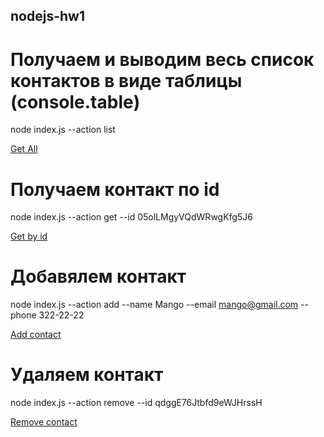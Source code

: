 ## nodejs-hw1

# Получаем и выводим весь список контактов в виде таблицы (console.table)

node index.js --action list 

[Get All](https://monosnap.com/file/SL1Sa6ARaKwlzYsE7rc6CYFoz73Tot)

# Получаем контакт по id

node index.js --action get --id 05olLMgyVQdWRwgKfg5J6

[Get by id](https://monosnap.com/file/voqQoLwwpMtWEgC6BQuDFgLvdNTShT)
# Добавялем контакт

node index.js --action add --name Mango --email mango@gmail.com --phone 322-22-22

[Add contact](https://monosnap.com/file/E5jylvQmCEGGRgw9s5LNuLsXXGLptN)
# Удаляем контакт

node index.js --action remove --id qdggE76Jtbfd9eWJHrssH

[Remove contact](https://monosnap.com/file/H3WxBd6q620j0ywHPkgSVaBkvkrQEN)